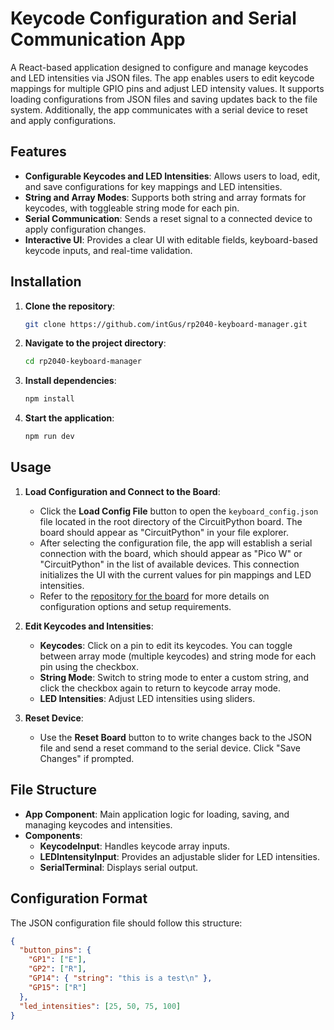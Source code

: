 # Keycode Configuration and Serial Communication App

A React-based application designed to configure and manage keycodes and LED intensities via JSON files. The app enables users to edit keycode mappings for multiple GPIO pins and adjust LED intensity values. It supports loading configurations from JSON files and saving updates back to the file system. Additionally, the app communicates with a serial device to reset and apply configurations.

## Features

- **Configurable Keycodes and LED Intensities**: Allows users to load, edit, and save configurations for key mappings and LED intensities.
- **String and Array Modes**: Supports both string and array formats for keycodes, with toggleable string mode for each pin.
- **Serial Communication**: Sends a reset signal to a connected device to apply configuration changes.
- **Interactive UI**: Provides a clear UI with editable fields, keyboard-based keycode inputs, and real-time validation.

## Installation

1. **Clone the repository**:
    ```bash
    git clone https://github.com/intGus/rp2040-keyboard-manager.git
    ```

2. **Navigate to the project directory**:
    ```bash
    cd rp2040-keyboard-manager
    ```

3. **Install dependencies**:
    ```bash
    npm install
    ```

4. **Start the application**:
    ```bash
    npm run dev
    ```

## Usage

1. **Load Configuration and Connect to the Board**:
   - Click the **Load Config File** button to open the `keyboard_config.json` file located in the root directory of the CircuitPython board. The board should appear as "CircuitPython" in your file explorer.
   - After selecting the configuration file, the app will establish a serial connection with the board, which should appear as "Pico W" or "CircuitPython" in the list of available devices. This connection initializes the UI with the current values for pin mappings and LED intensities.
   - Refer to the [repository for the board](https://github.com/intGus/rp2040-keyboard) for more details on configuration options and setup requirements.

2. **Edit Keycodes and Intensities**:
   - **Keycodes**: Click on a pin to edit its keycodes. You can toggle between array mode (multiple keycodes) and string mode for each pin using the checkbox.
   - **String Mode**: Switch to string mode to enter a custom string, and click the checkbox again to return to keycode array mode.
   - **LED Intensities**: Adjust LED intensities using sliders.

3. **Reset Device**:
   - Use the **Reset Board** button to to write changes back to the JSON file and send a reset command to the serial device. Click "Save Changes" if prompted.

## File Structure

- **App Component**: Main application logic for loading, saving, and managing keycodes and intensities.
- **Components**:
  - **KeycodeInput**: Handles keycode array inputs.
  - **LEDIntensityInput**: Provides an adjustable slider for LED intensities.
  - **SerialTerminal**: Displays serial output.

## Configuration Format

The JSON configuration file should follow this structure:

```json
{
  "button_pins": {
    "GP1": ["E"],
    "GP2": ["R"],
    "GP14": { "string": "this is a test\n" },
    "GP15": ["R"]
  },
  "led_intensities": [25, 50, 75, 100]
}
